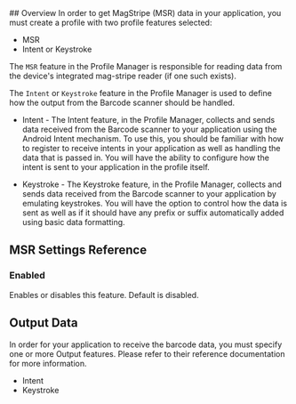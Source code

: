 <!-- Launchpad Link id: profilemsr
	usage <a data-link="id">blah blah</a>
	replace id
-->
<div class="tableofcontents"> </div>
## Overview
In order to get MagStripe (MSR) data in your application, you must create a profile with two profile features selected:

* MSR
* Intent or Keystroke

The `MSR` feature in the Profile Manager is responsible for reading data from the device's integrated mag-stripe reader (if one such exists).

The `Intent` or `Keystroke` feature in the Profile Manager is used to define how the output from the Barcode scanner should be handled.

* Intent - The Intent feature, in the Profile Manager, collects and sends data received from the Barcode scanner to your application using the Android Intent mechanism. To use this, you should be familiar with how to register to receive intents in your application as well as handling the data that is passed in. You will have the ability to configure how the intent is sent to your application in the profile itself.

* Keystroke - The Keystroke feature, in the Profile Manager, collects and sends data received from the Barcode scanner to your application by emulating keystrokes. You will have the option to control how the data is sent as well as if it should have any prefix or suffix automatically added using basic data formatting.

## MSR Settings Reference

### Enabled
Enables or disables this feature. Default is disabled.

## Output Data
In order for your application to receive the barcode data, you must specify one or more Output features. Please  refer to their reference documentation for more information.

* <a data-link="profileintent">Intent</a> 
* <a data-link="profilekeystroke">Keystroke</a>
